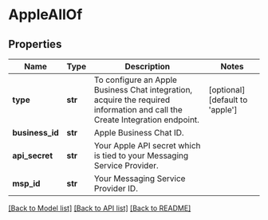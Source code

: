 # AppleAllOf

## Properties
Name | Type | Description | Notes
------------ | ------------- | ------------- | -------------
**type** | **str** | To configure an Apple Business Chat integration, acquire the required information and call the Create Integration endpoint.  | [optional] [default to 'apple']
**business_id** | **str** | Apple Business Chat ID. | 
**api_secret** | **str** | Your Apple API secret which is tied to your Messaging Service Provider. | 
**msp_id** | **str** | Your Messaging Service Provider ID. | 

[[Back to Model list]](../README.md#documentation-for-models) [[Back to API list]](../README.md#documentation-for-api-endpoints) [[Back to README]](../README.md)



